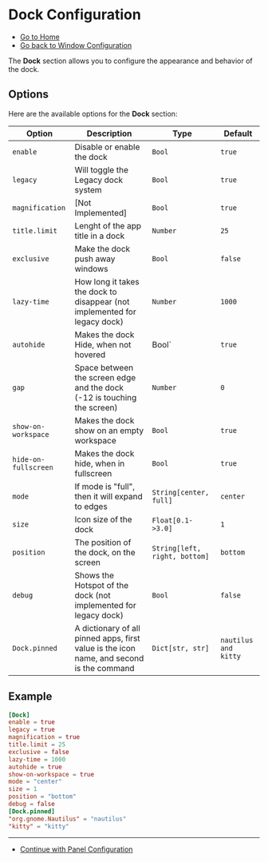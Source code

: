 # Dock Configuration

- [Go to Home](./Welcome.md)
- [Go back to Window Configuration](./Window.md)

The **Dock** section allows you to configure the appearance and behavior of the dock.

## Options

Here are the available options for the **Dock** section:

| Option              | Description                                                                              | Type                          | Default              |
| --------------------- | ------------------------------------------------------------------------------------------ | ------------------------------- | ---------------------- |
| `enable`            | Disable or enable the dock                                                               | `Bool`                        | `true`               |
| `legacy`            | Will toggle the Legacy dock system                                                       | `Bool`                        | `true`               |
| `magnification`     | [Not Implemented]                                                                        | `Bool`                        | `true`               |
| `title.limit`       | Lenght of the app title in a dock                                                        | `Number`                      | `25`                 |
| `exclusive`         | Make the dock push away windows                                                          | `Bool`                        | `false`              |
| `lazy-time`         | How long it takes the dock to disappear (not implemented for legacy dock)                | `Number`                      | `1000`               |
| `autohide`          | Makes the dock Hide, when not hovered                                                    | Bool`                         | `true`               |
| `gap` | Space between the screen edge and the dock (-12 is touching the screen)                                             | `Number`                        | `0`               |
| `show-on-workspace` | Makes the dock show on an empty workspace                                                | `Bool`                        | `true`               |
| `hide-on-fullscreen` | Makes the dock hide, when in fullscreen                                                | `Bool`                        | `true`               |
| `mode`              | If mode is "full", then it will expand to edges                                          | `String[center, full]`        | `center`             |
| `size`              | Icon size of the dock                                                                    | `Float[0.1->3.0]`             | `1`                  |
| `position`          | The position of the dock, on the screen                                                  | `String[left, right, bottom]` | `bottom`             |
| `debug`             | Shows the Hotspot of the dock (not implemented for legacy dock)                          | `Bool`                        | `false`              |
| `Dock.pinned`       | A dictionary of all pinned apps, first value is the icon name, and second is the command | `Dict[str, str]`              | `nautilus and kitty` |

## Example

```toml
[Dock]
enable = true
legacy = true
magnification = true
title.limit = 25
exclusive = false
lazy-time = 1000
autohide = true
show-on-workspace = true
mode = "center"
size = 1
position = "bottom"
debug = false
[Dock.pinned]
"org.gnome.Nautilus" = "nautilus"
"kitty" = "kitty"

```

---

- [Continue with Panel Configuration](./Panel.md)
